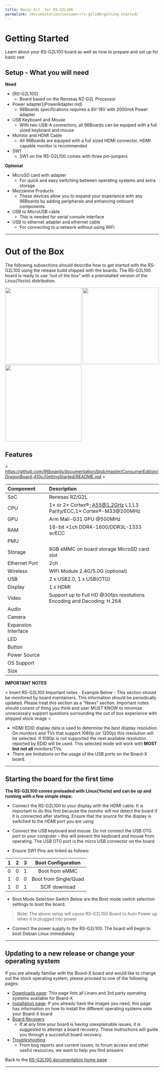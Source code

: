 ```yaml
---
title: Basic Kit  for RS-G2L100
permalink: /documentation/consumer/rs-g2l100/getting-started/
---
```


# Getting Started

Learn about your RS-G2L100 board as well as how to prepare and set up for basic use

## Setup - What you will need

**Need**
- [RS-G2L100]
   - Board based on the Renesas RZ-G2L Processor
- Power adapter](PowerAdapter.md)
   - 96Boards specifications requires a 8V-18V with 2000mA Power adapter
- USB Keyboard and Mouse
   - With two USB-A connectors, all 96Boards can be equiped with a full sized keyboard and mouse
- Monitor and HDMI Cable
   - All 96Boards are equiped with a full sized HDMI connector, HDMI capable monitor is recommended
- SW1
   - SW1 on the RS-G2L100 comes with three pin-jumpers

**Optional**
- MicroSD card with adapter
   - For quick and easy switching between operating systems and extra storage
- Mezzanine Products
   - These devices allow you to expand your experience with any 96Boards by adding peripherals and enhancing onboard components
- USB to MicroUSB cable
   - This is needed for serial console interface
- USB to ethernet adapter and ethernet cable
   - For connecting to a network without using WiFi

***

# Out of the Box

The following subsections should describe how to get started with the RS-G2L100 using the release build shipped with the boards. The RS-G2L100 board is ready to use “out of the box” with a preinstalled version of the Linux(Yocto) distribution.

<img src="../additional-docs/images/images-board/sd/rs-g2l100-front-sd.png" data-canonical-src="../additional-docs/images/images-board/sd/rs-g2l100-front-sd.png" width="250" height="250" />
<img src="../additional-docs/images/images-board/sd/rs-g2l100-back-sd.png" data-canonical-src="../additional-docs/images/images-board/sd/rs-g2l100-back-sd.png" width="250" height="250" />
<img src="../additional-docs/images/images-board/sd/rs-g2l100-angle-sd.png" data-canonical-src="../additional-docs/images/images-board/sd/rs-g2l100-angle-sd.png" width="250" height="250" />

## Features

< https://github.com/96boards/documentation/blob/master/ConsumerEdition/DragonBoard-410c/GettingStarted/README.md >

|   Component          |   Description                                                                                    |
|:---------------------|:-------------------------------------------------------------------------------------------------|
|  SoC                 |   Renesas RZ/G2L                                                                                 |
|  CPU                 |   1× or 2× Cortex®-A55@1.2GHz L1,L3 Parity/ECC,1× Cortex®-M33@200MHz                             |
|  GPU                 |   Arm Mali-G31 GPU @500MHz                                                                       |
|  RAM                 |   16-bit ×1ch DDR4-1600/DDR3L-1333 w/ECC                                                         |
|  PMU                 |                                                                                                  |
|  Storage             | 	8GB eMMC on board storage MicroSD card slot                                                    |
|  Ethernet Port       |   2ch                                                                                            |
|  Wireless            |   WIFI Module 2.4G/5.0G (optional)                                                               |
|  USB                 |   2 x USB2.0, 1 x USB(OTG)                                                                       |
|  Display             |   1 x HDMI                                                                                       |
|  Video               |   Support up to Full HD @30fps resolutions Encoding and Decoding: H.264                          |
|  Audio               |                                                                                                  |
|  Camera              |                                                                                                  |
|  Expansion Interface |                                                                                                  |
|  LED                 |                                                                                                  |
|  Button              |                                                                                                  |
|  Power Source        |                                                                                                  |
|  OS Support          |                                                                                                  |
|  Size                |                                                                                                  |

**IMPORTANT NOTES**

< Insert RS-G2L100 Important notes - Example Below - This section should be monitored by board maintainers. This information should be periodically updated. Please treat this section as a "News" section. Important notes should consist of thing you think end user MUST KNOW to minimize unnecessary support questions surrounding the out of box experience with shipped stock image >

- HDMI EDID display data is used to determine the best display resolution. On monitors and TVs that support 1080p (or 1200p) this resolution will be selected. If 1080p is not supported the next available resolution reported by EDID will be used. This selected mode will work with **MOST but not all** monitors/TVs.
- There are limitations on the usage of the USB ports on the Board-X board.

***

## Starting the board for the first time

**The RS-G2L100 comes preloaded with Linux(Yocto) and can be up and running with a few simple steps:**

- Connect the RS-G2L100 to your display with the HDMI cable. It is important to do this first because the monitor will not detect the board if it is connected after starting. Ensure that the source for the display is switched to the HDMI port you are using
- Connect the USB keyboard and mouse. Do not connect the USB OTG port to your computer – this will prevent the keyboard and mouse from operating. The USB OTG port is the micro USB connector on the board

- Ensure SW1 Pins are linked as follows:

| 1             | 2        | 3      | Boot Configuration    |
|:--------------|:--------:|:------:|:---------------------:|
| 0             | 0        | 1      | Boot from eMMC        |
| 1             | 0        | 0      | Boot from Single/Quad |
| 1             | 0        | 1      | SCIF download         |

- Boot Mode Selection Switch Below are the Boot mode switch selection settings to boot the board.

> Note: The above setup will cause RS-G2L100 Board to Auto Power up when it is plugged into power

- Connect the power supply to the RS-G2L100. The board will begin to boot Debian Linux immediately
***

## Updating to a new release or change your operating system

If you are already familiar with the Board-X board and would like to change out the stock operating system, please proceed to one of the following pages:

- [Downloads page](../downloads/README.md): This page lists all Linaro and 3rd party operating systems available for Board-X
- [Installation page](../installation/README.md): If you already have the images you need, this page has information on how to install the different operating systems onto your Board-X board
- [Board Recovery](../installation/BoardRecovery.md)
   - If at any time your board is having unexplainable issues, it is suggested to attempt a board recovery. These instructions will guide you through a succesfull board recovery.
- [Troubleshooting](../support/README.md)
   - From bug reports and current issues, to forum access and other useful resources, we want to help you find answers

Back to the [RS-G2L100 documentation home page](../README.md)

***   

